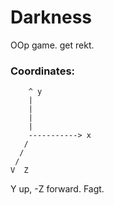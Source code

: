 # Darkness

OOp game. get rekt.


### Coordinates:

```
    ^ y
    |
    |
    |
    |
    -----------> x
   /
  /
 /
V  Z
```

Y up, -Z forward. Fagt.